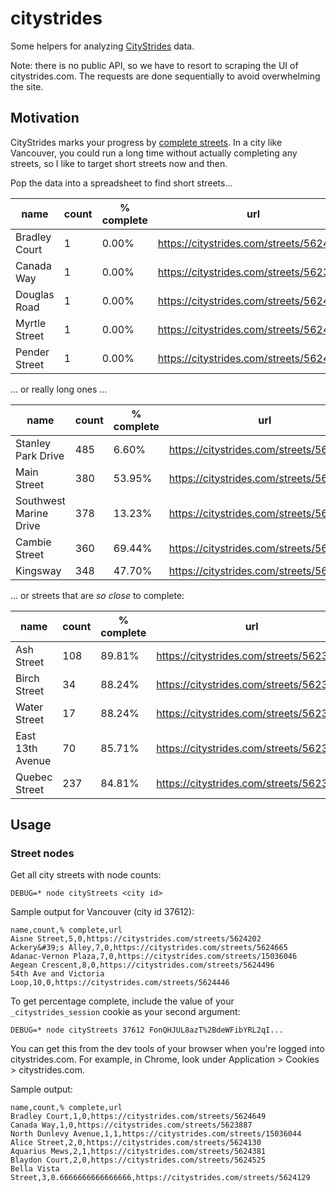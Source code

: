 # citystrides

Some helpers for analyzing [CityStrides](https://citystrides.com) data.

Note: there is no public API, so we have to resort to scraping the UI of citystrides.com.
The requests are done sequentially to avoid overwhelming the site.

## Motivation

CityStrides marks your progress by [complete streets](https://community.citystrides.com/t/about-the-node-street-and-city-data/19802).
In a city like Vancouver, you could run a long time without actually completing any streets, so I like to target short streets
now and then.

Pop the data into a spreadsheet to find short streets...

| name          | count | % complete | url                                     |
| ------------- | ----- | ---------- | --------------------------------------- |
| Bradley Court | 1     | 0.00%      | https://citystrides.com/streets/5624649 |
| Canada Way    | 1     | 0.00%      | https://citystrides.com/streets/5623887 |
| Douglas Road  | 1     | 0.00%      | https://citystrides.com/streets/5624027 |
| Myrtle Street | 1     | 0.00%      | https://citystrides.com/streets/5624019 |
| Pender Street | 1     | 0.00%      | https://citystrides.com/streets/5624026 |

... or really long ones ...

| name                   | count | % complete | url                                     |
| ---------------------- | ----- | ---------- | --------------------------------------- |
| Stanley Park Drive     | 485   | 6.60%      | https://citystrides.com/streets/5624279 |
| Main Street            | 380   | 53.95%     | https://citystrides.com/streets/5623524 |
| Southwest Marine Drive | 378   | 13.23%     | https://citystrides.com/streets/5623809 |
| Cambie Street          | 360   | 69.44%     | https://citystrides.com/streets/5623532 |
| Kingsway               | 348   | 47.70%     | https://citystrides.com/streets/5623813 |

... or streets that are _so close_ to complete:

| name             | count | % complete | url                                     |
| ---------------- | ----- | ---------- | --------------------------------------- |
| Ash Street       | 108   | 89.81%     | https://citystrides.com/streets/5623698 |
| Birch Street     | 34    | 88.24%     | https://citystrides.com/streets/5623719 |
| Water Street     | 17    | 88.24%     | https://citystrides.com/streets/5623678 |
| East 13th Avenue | 70    | 85.71%     | https://citystrides.com/streets/5623543 |
| Quebec Street    | 237   | 84.81%     | https://citystrides.com/streets/5623648 |

## Usage

### Street nodes

Get all city streets with node counts:

`DEBUG=* node cityStreets <city id>`

Sample output for Vancouver (city id 37612):

```
name,count,% complete,url
Aisne Street,5,0,https://citystrides.com/streets/5624202
Ackery&#39;s Alley,7,0,https://citystrides.com/streets/5624665
Adanac-Vernon Plaza,7,0,https://citystrides.com/streets/15036046
Aegean Crescent,8,0,https://citystrides.com/streets/5624496
54th Ave and Victoria Loop,10,0,https://citystrides.com/streets/5624446
```

To get percentage complete, include the value of your `_citystrides_session` cookie as your second argument:

`DEBUG=* node cityStreets 37612 FonQHJUL8azT%2BdeWFibYRL2qI...`

You can get this from the dev tools of your browser when you're logged into citystrides.com. For example, in Chrome, look under Application > Cookies > citystrides.com.

Sample output:

```
name,count,% complete,url
Bradley Court,1,0,https://citystrides.com/streets/5624649
Canada Way,1,0,https://citystrides.com/streets/5623887
North Dunlevy Avenue,1,1,https://citystrides.com/streets/15036044
Alice Street,2,0,https://citystrides.com/streets/5624130
Aquarius Mews,2,1,https://citystrides.com/streets/5624381
Blaydon Court,2,0,https://citystrides.com/streets/5624525
Bella Vista Street,3,0.6666666666666666,https://citystrides.com/streets/5624129
```
